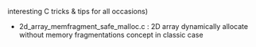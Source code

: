 interesting C tricks & tips for all occasions)
  - 2d_array_memfragment_safe_malloc.c : 2D array dynamically allocate without memory fragmentations concept in classic case
